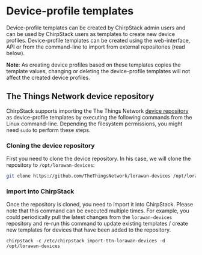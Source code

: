 # Device-profile templates

Device-profile templates can be created by ChirpStack admin users and can be used
by ChirpStack users as templates to create new device profiles. Device-profile
templates can be created using the web-interface, API or from the command-line
to import from external repositories (read below).

**Note**: As creating device profiles based on these templates copies the 
template values, changing or deleting the device-profile templates will not
affect the created device profiles.

## The Things Network device repository

ChirpStack supports importing the The Things Network [device repository](https://github.com/TheThingsNetwork/lorawan-devices)
as device-profile templates by executing the following commands from the
Linux command-line. Depending the filesystem permissions, you might need
`sudo` to perform these steps.

### Cloning the device repository

First you need to clone the device repository. In his case, we will clone the
repository to `/opt/lorawan-devices`:

```bash
git clone https://github.com/TheThingsNetwork/lorawan-devices /opt/lorawan-devices
```

### Import into ChirpStack

Once the repository is cloned, you need to import it into ChirpStack. Please
note that this command can be executed multiple times. For example, you could
periodically pull the latest changes from the `lorawan-devices` repository and
re-run this command to update existing templates / create new templates for
devices that have been added to the repository.

```
chirpstack -c /etc/chirpstack import-ttn-lorawan-devices -d /opt/lorawan-devices
```

